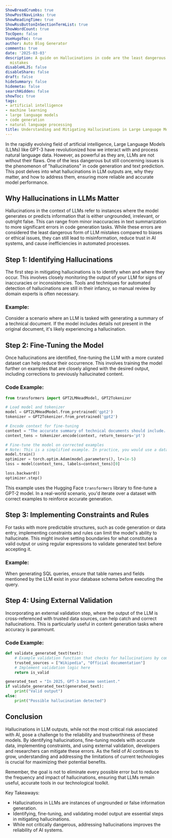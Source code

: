 ```yaml
---
ShowBreadCrumbs: true
ShowPostNavLinks: true
ShowReadingTime: true
ShowRssButtonInSectionTermList: true
ShowWordCount: true
TocOpen: false
UseHugoToc: true
author: Auto Blog Generator
comments: true
date: '2025-03-03'
description: A guide on Hallucinations in code are the least dangerous form of LLM
  mistakes
disableHLJS: false
disableShare: false
draft: false
hideSummary: false
hidemeta: false
searchHidden: false
showToc: true
tags:
- artificial intelligence
- machine learning
- large language models
- code generation
- natural language processing
title: Understanding and Mitigating Hallucinations in Large Language Models (LLMs)
---
```


In the rapidly evolving field of artificial intelligence, Large Language Models (LLMs) like GPT-3 have revolutionized how we interact with and process natural language data. However, as powerful as they are, LLMs are not without their flaws. One of the less dangerous but still concerning issues is the phenomenon of "hallucinations" in code generation and text prediction. This post delves into what hallucinations in LLM outputs are, why they matter, and how to address them, ensuring more reliable and accurate model performance.

## Why Hallucinations in LLMs Matter

Hallucinations in the context of LLMs refer to instances where the model generates or predicts information that is either ungrounded, irrelevant, or outright false. This can range from minor inaccuracies in text summarization to more significant errors in code generation tasks. While these errors are considered the least dangerous form of LLM mistakes compared to biases or ethical issues, they can still lead to misinformation, reduce trust in AI systems, and cause inefficiencies in automated processes.

## Step 1: Identifying Hallucinations

The first step in mitigating hallucinations is to identify when and where they occur. This involves closely monitoring the output of your LLM for signs of inaccuracies or inconsistencies. Tools and techniques for automated detection of hallucinations are still in their infancy, so manual review by domain experts is often necessary.

### Example:
Consider a scenario where an LLM is tasked with generating a summary of a technical document. If the model includes details not present in the original document, it's likely experiencing a hallucination.

## Step 2: Fine-Tuning the Model

Once hallucinations are identified, fine-tuning the LLM with a more curated dataset can help reduce their occurrence. This involves training the model further on examples that are closely aligned with the desired output, including corrections to previously hallucinated content.

### Code Example:
```python
from transformers import GPT2LMHeadModel, GPT2Tokenizer

# Load model and tokenizer
model = GPT2LMHeadModel.from_pretrained('gpt2')
tokenizer = GPT2Tokenizer.from_pretrained('gpt2')

# Encode context for fine-tuning
context = "The accurate summary of technical documents should include..."
context_tens = tokenizer.encode(context, return_tensors='pt')

# Fine-tune the model on corrected examples
# Note: This is a simplified example. In practice, you would use a dataset and a training loop.
model.train()
optimizer = torch.optim.Adam(model.parameters(), lr=1e-5)
loss = model(context_tens, labels=context_tens)[0]

loss.backward()
optimizer.step()
```

This example uses the Hugging Face `transformers` library to fine-tune a GPT-2 model. In a real-world scenario, you'd iterate over a dataset with correct examples to reinforce accurate generation.

## Step 3: Implementing Constraints and Rules

For tasks with more predictable structures, such as code generation or data entry, implementing constraints and rules can limit the model's ability to hallucinate. This might involve setting boundaries for what constitutes a valid output or using regular expressions to validate generated text before accepting it.

### Example:
When generating SQL queries, ensure that table names and fields mentioned by the LLM exist in your database schema before executing the query.

## Step 4: Using External Validation

Incorporating an external validation step, where the output of the LLM is cross-referenced with trusted data sources, can help catch and correct hallucinations. This is particularly useful in content generation tasks where accuracy is paramount.

### Code Example:
```python
def validate_generated_text(text):
    # Example validation function that checks for hallucinations by comparing to a trusted source
    trusted_sources = ["Wikipedia", "Official documentation"]
    # Implement validation logic here
    return is_valid

generated_text = "In 2025, GPT-3 became sentient."
if validate_generated_text(generated_text):
    print("Valid output")
else:
    print("Possible hallucination detected")
```

## Conclusion

Hallucinations in LLM outputs, while not the most critical risk associated with AI, pose a challenge to the reliability and trustworthiness of these models. By identifying hallucinations, fine-tuning models with accurate data, implementing constraints, and using external validation, developers and researchers can mitigate these errors. As the field of AI continues to grow, understanding and addressing the limitations of current technologies is crucial for maximizing their potential benefits.

Remember, the goal is not to eliminate every possible error but to reduce the frequency and impact of hallucinations, ensuring that LLMs remain useful, accurate tools in our technological toolkit.

Key Takeaways:
- Hallucinations in LLMs are instances of ungrounded or false information generation.
- Identifying, fine-tuning, and validating model output are essential steps in mitigating hallucinations.
- While not critically dangerous, addressing hallucinations improves the reliability of AI systems.